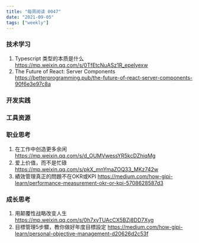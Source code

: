 ```yaml
---
title: "每周阅读 0047"
date: "2021-09-05"
tags: ["weekly"]
---
```


### 技术学习
1. Typescript 类型的本质是什么 https://mp.weixin.qq.com/s/0TfEtcNuASz1R_epelyexw
2. The Future of React: Server Components https://betterprogramming.pub/the-future-of-react-server-components-90f6e3e97c8a

### 开发实践


### 工具资源


### 职业思考
1. 在工作中创造更多余闲 https://mp.weixin.qq.com/s/d_OUMVwessYR5kcDZhiqMg
2. 爱上价值，而不是忙碌 https://mp.weixin.qq.com/s/pkX_mnYmaZOQ33_MKz742w
3. 績效管理真正的問題不在OKR或KPI https://medium.com/how-gipi-learn/performance-measurement-okr-or-kpi-5708628587d3

### 成长思考
1. 用颠覆性战略改变人生 https://mp.weixin.qq.com/s/0h7xyTUAcCX5BZj8DD7Xyg
2. 目標管理5步驟，教你做好年度目標設定 https://medium.com/how-gipi-learn/personal-objective-management-d20626d2c53f

